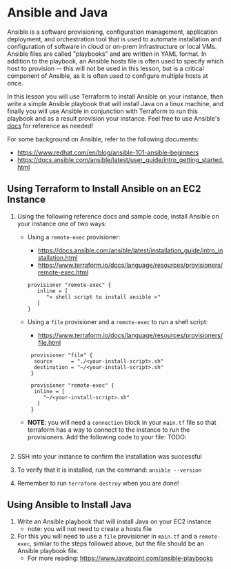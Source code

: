 # Ansible and Java

Ansible is a software provisioning, configuration management, application deployment, 
and orchestration tool that is used to automate installation and configuration of software
in cloud or on-prem infrastructure or local VMs. Ansible files are called "playbooks" and
are written in YAML format. In addition to the playbook, an Ansible hosts file is often 
used to specify which host to provision -- this will not be used in this lesson, but is a 
critical component of Ansible, as it is often used to configure multiple hosts at once. 

In this lesson you will use Terraform to install Ansible on your instance, then write 
a simple Ansible playbook that will install Java on a linux machine, and finally you will 
use Ansible in conjunction with Terraform to run this playbook and as a result provision 
your instance. Feel free to use Ansible's [docs](https://docs.ansible.com/ansible/latest/index.html)
for reference as needed! 

For some background on Ansible, refer to the following documents:
+ https://www.redhat.com/en/blog/ansible-101-ansible-beginners
+ https://docs.ansible.com/ansible/latest/user_guide/intro_getting_started.html

## Using Terraform to Install Ansible on an EC2 Instance

1. Using the following reference docs and sample code, install Ansible on your 
instance one of two ways:
   + Using a `remote-exec` provisioner:
      + https://docs.ansible.com/ansible/latest/installation_guide/intro_installation.html
      + https://www.terraform.io/docs/language/resources/provisioners/remote-exec.html
     
      ```hcl
      provisioner "remote-exec" { 
         inline = [
            "< shell script to install ansible >"
         ]
      }
      ```

   + Using a `file` provisioner and a `remote-exec` to run a shell script:
     + https://www.terraform.io/docs/language/resources/provisioners/file.html
     
     ```hcl
      provisioner "file" { 
       source      = "./<your-install-script>.sh"
       destination = "~/<your-install-script>.sh"
      }
       
      provisioner "remote-exec" { 
       inline = [
          "~/<your-install-script>.sh"
        ]
      }
     ```
   + **NOTE**: you will need a `connection` block in your `main.tf` file
   so that terraform has a way to connect to the instance to run the provisioners.
   Add the following code to your file:
   TODO: 
      ```hcl

      ```
   
3. SSH into your instance to confirm the installation was successful
4. To verify that it is installed, run the command: `ansible --version`
5. Remember to run `terraform destroy` when you are done!

## Using Ansible to Install Java

1. Write an Ansible playbook that will install Java on your EC2 instance
   + note: you will not need to create a hosts file
2. For this you will need to use a `file` provisioner in `main.tf` and a `remote-exec`,
similar to the steps followed above, but the file should be an Ansible playbook file.
   + For more reading: https://www.javatpoint.com/ansible-playbooks
